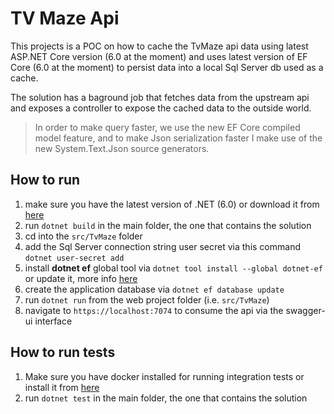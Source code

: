 # TV Maze Api
This projects is a POC on how to cache the TvMaze api data using latest ASP.NET Core version (6.0 at the moment) and uses latest version of EF Core (6.0 at the moment) to persist data into a local Sql Server db used as a cache.

The solution has a baground job that fetches data from the upstream api and exposes a controller to expose the cached data to the outside world.

>In order to make query faster, we use the new EF Core compiled model feature, and to make Json serialization faster I make use of the new System.Text.Json source generators.

## How to run
1. make sure you have the latest version of .NET (6.0) or download it from [here](https://get.dot.net)
2. run `dotnet build` in the main folder, the one that contains the solution
3. cd into the `src/TvMaze` folder
4. add the Sql Server connection string user secret via this command `dotnet user-secret add ` 
5. install **dotnet ef** global tool via `dotnet tool install --global dotnet-ef` or update it, more info [here](https://docs.microsoft.com/en-us/ef/core/cli/dotnet#installing-the-tools)
6. create the application database via `dotnet ef database update` 
7. run `dotnet run` from the web project folder (i.e. `src/TvMaze`)
8. navigate to `https://localhost:7074` to consume the api via the swagger-ui interface

## How to run tests
1. Make sure you have docker installed for running integration tests or install it from [here](https://docs.docker.com/get-docker/)
2. run `dotnet test` in the main folder, the one that contains the solution
